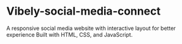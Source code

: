 # Vibely-social-media-connect
A responsive social media website  with interactive layout for better experience Built with HTML, CSS, and JavaScript.
